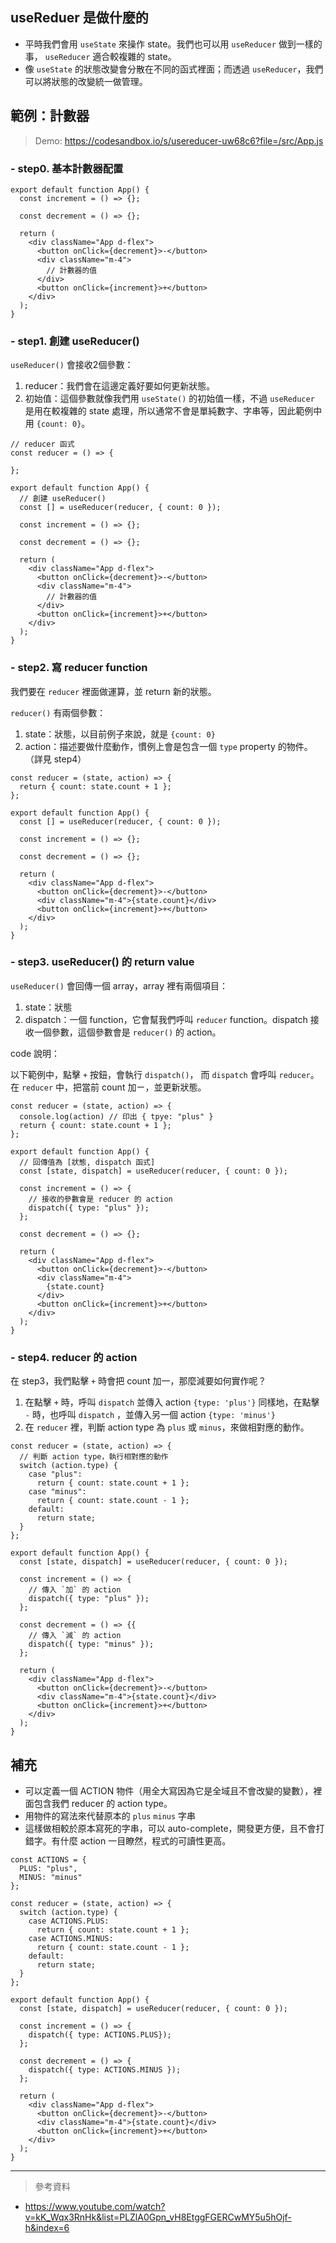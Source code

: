 ## useReduer 是做什麼的

- 平時我們會用 `useState` 來操作 state。我們也可以用 `useReducer` 做到一樣的事， `useReducer` 適合較複雜的 state。
- 像 `useState` 的狀態改變會分散在不同的函式裡面；而透過 `useReducer`，我們可以將狀態的改變統一做管理。

## 範例：計數器

> Demo: https://codesandbox.io/s/usereducer-uw68c6?file=/src/App.js

### - step0. 基本計數器配置

```javascript=1
export default function App() {
  const increment = () => {};

  const decrement = () => {};

  return (
    <div className="App d-flex">
      <button onClick={decrement}>-</button>
      <div className="m-4">
        // 計數器的值
      </div>
      <button onClick={increment}>+</button>
    </div>
  );
}
```

### - step1. 創建 useReducer()

`useReducer()` 會接收2個參數：

1. reducer：我們會在這邊定義好要如何更新狀態。
2. 初始值：這個參數就像我們用 `useState()` 的初始值一樣，不過 `useReducer` 是用在較複雜的 state 處理，所以通常不會是單純數字、字串等，因此範例中用 `{count: 0}`。

```javascript=1
// reducer 函式
const reducer = () => {

};

export default function App() {
  // 創建 useReducer()
  const [] = useReducer(reducer, { count: 0 });

  const increment = () => {};

  const decrement = () => {};

  return (
    <div className="App d-flex">
      <button onClick={decrement}>-</button>
      <div className="m-4">
        // 計數器的值
      </div>
      <button onClick={increment}>+</button>
    </div>
  );
}
```

### - step2. 寫 reducer function

我們要在 `reducer` 裡面做運算，並 return 新的狀態。

`reducer()` 有兩個參數：

1. state：狀態，以目前例子來說，就是 `{count: 0}`
2. action：描述要做什麼動作，慣例上會是包含一個 `type` property 的物件。
   （詳見 step4）

```javascript=1
const reducer = (state, action) => {
  return { count: state.count + 1 };
};

export default function App() {
  const [] = useReducer(reducer, { count: 0 });

  const increment = () => {};

  const decrement = () => {};

  return (
    <div className="App d-flex">
      <button onClick={decrement}>-</button>
      <div className="m-4">{state.count}</div>
      <button onClick={increment}>+</button>
    </div>
  );
}

```

### - step3. useReducer() 的 return value

`useReducer()` 會回傳一個 array，array 裡有兩個項目：

1. state：狀態
2. dispatch：一個 function，它會幫我們呼叫 `reducer` function。dispatch 接收一個參數，這個參數會是 `reducer()` 的 action。

code 說明：

以下範例中，點擊 `+` 按鈕，會執行 `dispatch()`， 而 `dispatch` 會呼叫 `reducer`。
在 `reducer` 中，把當前 count 加ㄧ，並更新狀態。

```javascript=1
const reducer = (state, action) => {
  console.log(action) // 印出 { tpye: "plus" }
  return { count: state.count + 1 };
};

export default function App() {
  // 回傳值為 [狀態, dispatch 函式]
  const [state, dispatch] = useReducer(reducer, { count: 0 });

  const increment = () => {
    // 接收的參數會是 reducer 的 action
    dispatch({ type: "plus" });
  };

  const decrement = () => {};

  return (
    <div className="App d-flex">
      <button onClick={decrement}>-</button>
      <div className="m-4">
        {state.count}
      </div>
      <button onClick={increment}>+</button>
    </div>
  );
}
```

### - step4. reducer 的 action

在 step3，我們點擊 `+` 時會把 count 加一，那麼減要如何實作呢？

1. 在點擊 `+` 時，呼叫 `dispatch` 並傳入 action `{type: 'plus'}`
   同樣地，在點擊 `-` 時，也呼叫 `dispatch` ，並傳入另一個 action `{type: 'minus'}`
2. 在 `reducer` 裡，判斷 action type 為 `plus` 或 `minus`，來做相對應的動作。

```javascript=1
const reducer = (state, action) => {
  // 判斷 action type，執行相對應的動作
  switch (action.type) {
    case "plus":
      return { count: state.count + 1 };
    case "minus":
      return { count: state.count - 1 };
    default:
      return state;
  }
};

export default function App() {
  const [state, dispatch] = useReducer(reducer, { count: 0 });

  const increment = () => {
    // 傳入 `加` 的 action
    dispatch({ type: "plus" });
  };

  const decrement = () => {{
    // 傳入 `減` 的 action
    dispatch({ type: "minus" });
  };

  return (
    <div className="App d-flex">
      <button onClick={decrement}>-</button>
      <div className="m-4">{state.count}</div>
      <button onClick={increment}>+</button>
    </div>
  );
}
```

## 補充

- 可以定義一個 ACTION 物件（用全大寫因為它是全域且不會改變的變數），裡面包含我們 reducer 的 action type。
- 用物件的寫法來代替原本的 `plus` `minus` 字串
- 這樣做相較於原本寫死的字串，可以 auto-complete，開發更方便，且不會打錯字。有什麼 action 一目瞭然，程式的可讀性更高。

```javascript=1
const ACTIONS = {
  PLUS: "plus",
  MINUS: "minus"
};

const reducer = (state, action) => {
  switch (action.type) {
    case ACTIONS.PLUS:
      return { count: state.count + 1 };
    case ACTIONS.MINUS:
      return { count: state.count - 1 };
    default:
      return state;
  }
};

export default function App() {
  const [state, dispatch] = useReducer(reducer, { count: 0 });

  const increment = () => {
    dispatch({ type: ACTIONS.PLUS});
  };

  const decrement = () => {
    dispatch({ type: ACTIONS.MINUS });
  };

  return (
    <div className="App d-flex">
      <button onClick={decrement}>-</button>
      <div className="m-4">{state.count}</div>
      <button onClick={increment}>+</button>
    </div>
  );
}
```

---

> 參考資料

- https://www.youtube.com/watch?v=kK_Wqx3RnHk&list=PLZlA0Gpn_vH8EtggFGERCwMY5u5hOjf-h&index=6
